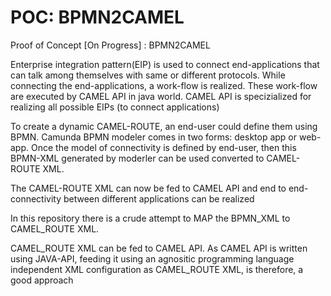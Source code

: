 # POC: BPMN2CAMEL
Proof of Concept [On Progress] : BPMN2CAMEL

Enterprise integration pattern(EIP) is used to connect end-applications that can talk among themselves with same or different protocols.
While connecting the end-applications, a work-flow is realized. These work-flow are executed by CAMEL API in java world. CAMEL API is specizialized for realizing all possible EIPs (to connect applications)

To create a dynamic CAMEL-ROUTE, an end-user could define them using BPMN. Camunda BPMN modeler comes in two forms: desktop app or web-app.
Once the model of connectivity is defined by end-user, then this BPMN-XML generated by moderler can be used converted to CAMEL-ROUTE XML. 

The CAMEL-ROUTE XML can now be fed to CAMEL API and end to end-connectivity between different applications can be realized

In this repository there is a crude attempt to MAP the BPMN_XML to CAMEL_ROUTE XML.

CAMEL_ROUTE XML can be fed to CAMEL API. As CAMEL API is written using JAVA-API, feeding it using an agnositic programming language independent XML configuration as CAMEL_ROUTE XML, is therefore, a good approach
 

